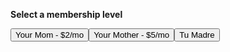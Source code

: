 <html>
<p><b>Select a membership level</b></p>
<form action="https://www.youtube.com/watch?v=dQw4w9WgXcQ/">
<span><button type="submit">Your Mom - $2/mo</button><button type="submit">Your Mother - $5/mo</button><button type="submit">Tu Madre</button></span>
</form>
</html>